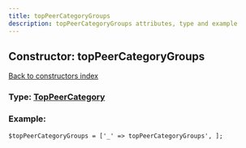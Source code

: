 ```yaml
---
title: topPeerCategoryGroups
description: topPeerCategoryGroups attributes, type and example
---
```

## Constructor: topPeerCategoryGroups  
[Back to constructors index](index.md)






### Type: [TopPeerCategory](../types/TopPeerCategory.md)


### Example:

```
$topPeerCategoryGroups = ['_' => topPeerCategoryGroups', ];
```